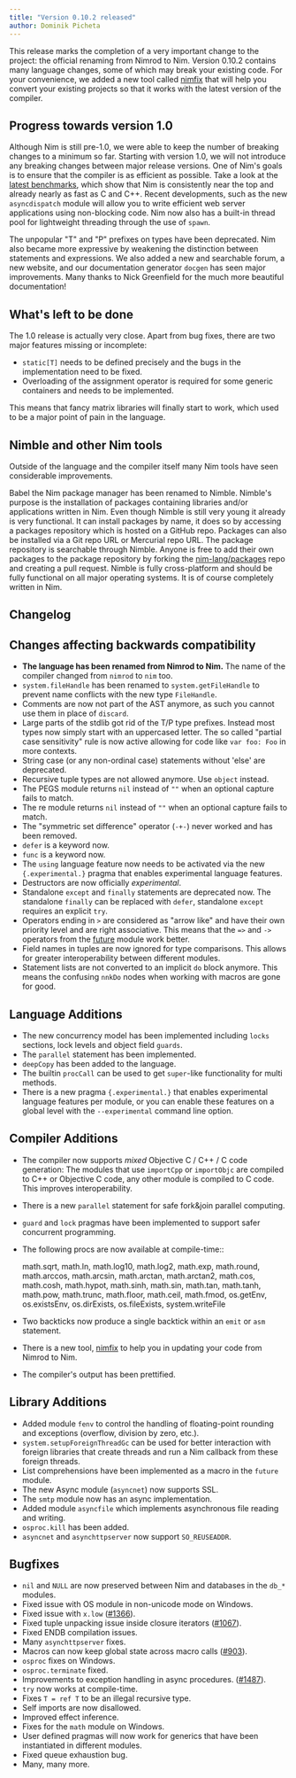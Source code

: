```yaml
---
title: "Version 0.10.2 released"
author: Dominik Picheta
---
```


This release marks the completion of a very important change to the project:
the official renaming from Nimrod to Nim. Version 0.10.2 contains many language
changes, some of which may break your existing code. For your convenience, we
added a new tool called [nimfix]({{site.baseurl}}/docs/nimfix.html) that will help you convert your
existing projects so that it works with the latest version of the compiler.

## Progress towards version 1.0


Although Nim is still pre-1.0, we were able to keep the number of breaking
changes to a minimum so far. Starting with version 1.0, we will not introduce
any breaking changes between major release versions.
One of Nim's goals is to ensure that the compiler is as efficient as possible.
Take a look at the
[latest benchmarks](https://github.com/logicchains/LPATHBench/blob/master/writeup.md),
which show that Nim is consistently near
the top and already nearly as fast as C and C++. Recent developments, such as
the new ``asyncdispatch`` module will allow you to write efficient web server
applications using non-blocking code. Nim now also has a built-in thread pool
for lightweight threading through the use of ``spawn``.

The unpopular "T" and "P" prefixes on types have been deprecated. Nim also
became more expressive by weakening the distinction between statements and
expressions. We also added a new and searchable forum, a new website, and our
documentation generator ``docgen`` has seen major improvements. Many thanks to
Nick Greenfield for the much more beautiful documentation!



## What's left to be done

The 1.0 release is actually very close. Apart from bug fixes, there are
two major features missing or incomplete:

* ``static[T]`` needs to be defined precisely and the bugs in the
  implementation need to be fixed.
* Overloading of the assignment operator is required for some generic
  containers and needs to be implemented.

This means that fancy matrix libraries will finally start to work, which used
to be a major point of pain in the language.


## Nimble and other Nim tools

Outside of the language and the compiler itself many Nim tools have seen
considerable improvements.

Babel the Nim package manager has been renamed to Nimble. Nimble's purpose
is the installation of packages containing libraries and/or applications
written in Nim.
Even though Nimble is still very young it already is very
functional. It can install packages by name, it does so by accessing a
packages repository which is hosted on a GitHub repo. Packages can also be
installed via a Git repo URL or Mercurial repo URL. The package repository
is searchable through Nimble. Anyone is free to add their own packages to
the package repository by forking the
[nim-lang/packages](https://github.com/nim-lang/packages) repo and creating
a pull request. Nimble is fully cross-platform and should be fully functional
on all major operating systems.
It is of course completely written in Nim.

## Changelog

Changes affecting backwards compatibility
-----------------------------------------

- **The language has been renamed from Nimrod to Nim.** The name of the
  compiler changed from ``nimrod`` to ``nim`` too.
- ``system.fileHandle`` has been renamed to ``system.getFileHandle`` to
  prevent name conflicts with the new type ``FileHandle``.
- Comments are now not part of the AST anymore, as such you cannot use them
  in place of ``discard``.
- Large parts of the stdlib got rid of the T/P type prefixes. Instead most
  types now simply start with an uppercased letter. The
  so called "partial case sensitivity" rule is now active allowing for code
  like ``var foo: Foo`` in more contexts.
- String case (or any non-ordinal case) statements
  without 'else' are deprecated.
- Recursive tuple types are not allowed anymore. Use ``object`` instead.
- The PEGS module returns ``nil`` instead of ``""`` when an optional capture
  fails to match.
- The re module returns ``nil`` instead of ``""`` when an optional capture
  fails to match.
- The "symmetric set difference" operator (``-+-``) never worked and has been
  removed.
- ``defer`` is a keyword now.
- ``func`` is a keyword now.
- The ``using`` language feature now needs to be activated via the new
  ``{.experimental.}`` pragma that enables experimental language features.
- Destructors are now officially *experimental*.
- Standalone ``except`` and ``finally`` statements are deprecated now.
  The standalone ``finally`` can be replaced with ``defer``,
  standalone ``except`` requires an explicit ``try``.
- Operators ending in ``>`` are considered as "arrow like" and have their
  own priority level and are right associative. This means that
  the ``=>`` and ``->`` operators from the
  [future](https://nim-lang.org/docs/future.html) module
  work better.
- Field names in tuples are now ignored for type comparisons. This allows
  for greater interoperability between different modules.
- Statement lists are not converted to an implicit ``do`` block anymore. This
  means the confusing ``nnkDo`` nodes when working with macros are gone for
  good.


Language Additions
------------------

- The new concurrency model has been implemented including ``locks`` sections,
  lock levels and object field ``guards``.
- The ``parallel`` statement has been implemented.
- ``deepCopy`` has been added to the language.
- The builtin ``procCall`` can be used to get ``super``-like functionality
  for multi methods.
- There is a new pragma ``{.experimental.}`` that enables experimental
  language features per module, or you can enable these features on a global
  level with the ``--experimental`` command line option.


Compiler Additions
------------------

- The compiler now supports *mixed* Objective C / C++ / C code generation:
  The modules that use ``importCpp`` or ``importObjc`` are compiled to C++
  or Objective C code, any other module is compiled to C code. This
  improves interoperability.
- There is a new ``parallel`` statement for safe fork&join parallel computing.
- ``guard`` and ``lock`` pragmas have been implemented to support safer
  concurrent programming.
- The following procs are now available at compile-time::

    math.sqrt, math.ln, math.log10, math.log2, math.exp, math.round,
    math.arccos, math.arcsin, math.arctan, math.arctan2, math.cos,
    math.cosh, math.hypot, math.sinh, math.sin, math.tan, math.tanh,
    math.pow, math.trunc, math.floor, math.ceil, math.fmod,
    os.getEnv, os.existsEnv, os.dirExists, os.fileExists,
    system.writeFile

- Two backticks now produce a single backtick within an ``emit`` or ``asm``
  statement.
- There is a new tool, [nimfix](nimfix.html) to help you in updating your
  code from Nimrod to Nim.
- The compiler's output has been prettified.

Library Additions
-----------------

- Added module ``fenv`` to control the handling of floating-point rounding and
  exceptions (overflow, division by zero, etc.).
- ``system.setupForeignThreadGc`` can be used for better interaction with
  foreign libraries that create threads and run a Nim callback from these
  foreign threads.
- List comprehensions have been implemented as a macro in the ``future``
  module.
- The new Async module (``asyncnet``) now supports SSL.
- The ``smtp`` module now has an async implementation.
- Added module ``asyncfile`` which implements asynchronous file reading
  and writing.
- ``osproc.kill`` has been added.
- ``asyncnet`` and ``asynchttpserver`` now support ``SO_REUSEADDR``.

Bugfixes
--------

- ``nil`` and ``NULL`` are now preserved between Nim and databases in the
  ``db_*`` modules.
- Fixed issue with OS module in non-unicode mode on Windows.
- Fixed issue with ``x.low``
  ([#1366](https://github.com/Araq/Nim/issues/1366)).
- Fixed tuple unpacking issue inside closure iterators
  ([#1067](https://github.com/Araq/Nim/issues/1067)).
- Fixed ENDB compilation issues.
- Many ``asynchttpserver`` fixes.
- Macros can now keep global state across macro calls
  ([#903](https://github.com/Araq/Nim/issues/903)).
- ``osproc`` fixes on Windows.
- ``osproc.terminate`` fixed.
- Improvements to exception handling in async procedures.
  ([#1487](https://github.com/Araq/Nim/issues/1487)).
- ``try`` now works at compile-time.
- Fixes ``T = ref T`` to be an illegal recursive type.
- Self imports are now disallowed.
- Improved effect inference.
- Fixes for the ``math`` module on Windows.
- User defined pragmas will now work for generics that have
  been instantiated in different modules.
- Fixed queue exhaustion bug.
- Many, many more.
